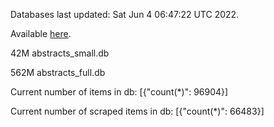 Databases last updated: Sat Jun  4 06:47:22 UTC 2022. 

Available [here](https://github.com/cbeauhilton/ash-db/releases).


42M	abstracts_small.db

562M	abstracts_full.db

Current number of items in db:
[{"count(*)": 96904}]

Current number of scraped items in db:
[{"count(*)": 66483}]
